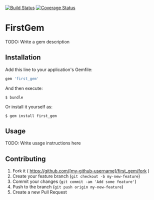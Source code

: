 [![Build Status](https://travis-ci.org/ajn123/example_gem.svg?branch=master)](https://travis-ci.org/ajn123/example_gem)
[![Coverage Status](https://coveralls.io/repos/ajn123/example_gem/badge.svg?branch=master)](https://coveralls.io/r/ajn123/example_gem?branch=master)

# FirstGem


TODO: Write a gem description

## Installation

Add this line to your application's Gemfile:

```ruby
gem 'first_gem'
```

And then execute:

    $ bundle

Or install it yourself as:

    $ gem install first_gem

## Usage

TODO: Write usage instructions here

## Contributing

1. Fork it ( https://github.com/[my-github-username]/first_gem/fork )
2. Create your feature branch (`git checkout -b my-new-feature`)
3. Commit your changes (`git commit -am 'Add some feature'`)
4. Push to the branch (`git push origin my-new-feature`)
5. Create a new Pull Request

